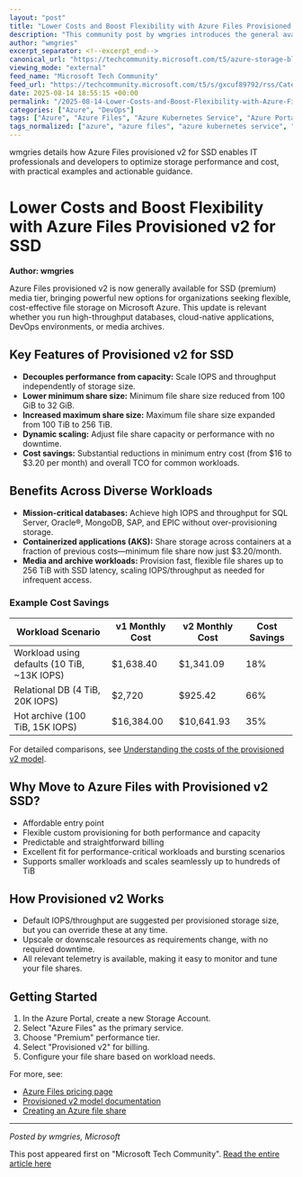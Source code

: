 ```yaml
---
layout: "post"
title: "Lower Costs and Boost Flexibility with Azure Files Provisioned v2 for SSD"
description: "This community post by wmgries introduces the general availability of Azure Files provisioned v2 for SSD (premium) media tier. The article highlights flexible, cost-efficient file storage for enterprise workloads, containerized environments, and media archives. Key benefits include decoupled performance from capacity, reduced minimum share size, and dynamic scaling. Practical examples illustrate significant cost savings across diverse scenarios such as SQL Server, AKS, and media workloads. Step-by-step guidance on getting started and comparison resources are also provided."
author: "wmgries"
excerpt_separator: <!--excerpt_end-->
canonical_url: "https://techcommunity.microsoft.com/t5/azure-storage-blog/lower-costs-and-boost-flexibility-with-azure-files-provisioned/ba-p/4443621"
viewing_mode: "external"
feed_name: "Microsoft Tech Community"
feed_url: "https://techcommunity.microsoft.com/t5/s/gxcuf89792/rss/Category?category.id=Azure"
date: 2025-08-14 18:55:15 +00:00
permalink: "/2025-08-14-Lower-Costs-and-Boost-Flexibility-with-Azure-Files-Provisioned-v2-for-SSD.html"
categories: ["Azure", "DevOps"]
tags: ["Azure", "Azure Files", "Azure Kubernetes Service", "Azure Portal", "Azure Storage Account", "Cloud Storage", "Community", "Database Workloads", "DevOps", "Dynamic Scaling", "EPIC", "File Share", "IOPS", "Kubernetes", "Locally Redundant Storage", "Microsoft Azure", "Performance Tuning", "Premium Storage", "Provisioned V2", "SAP", "SSD Storage", "Storage Costs"]
tags_normalized: ["azure", "azure files", "azure kubernetes service", "azure portal", "azure storage account", "cloud storage", "community", "database workloads", "devops", "dynamic scaling", "epic", "file share", "iops", "kubernetes", "locally redundant storage", "microsoft azure", "performance tuning", "premium storage", "provisioned v2", "sap", "ssd storage", "storage costs"]
---
```


wmgries details how Azure Files provisioned v2 for SSD enables IT professionals and developers to optimize storage performance and cost, with practical examples and actionable guidance.<!--excerpt_end-->

# Lower Costs and Boost Flexibility with Azure Files Provisioned v2 for SSD

**Author: wmgries**

Azure Files provisioned v2 is now generally available for SSD (premium) media tier, bringing powerful new options for organizations seeking flexible, cost-effective file storage on Microsoft Azure. This update is relevant whether you run high-throughput databases, cloud-native applications, DevOps environments, or media archives.

## Key Features of Provisioned v2 for SSD

- **Decouples performance from capacity:** Scale IOPS and throughput independently of storage size.
- **Lower minimum share size:** Minimum file share size reduced from 100 GiB to 32 GiB.
- **Increased maximum share size:** Maximum file share size expanded from 100 TiB to 256 TiB.
- **Dynamic scaling:** Adjust file share capacity or performance with no downtime.
- **Cost savings:** Substantial reductions in minimum entry cost (from $16 to $3.20 per month) and overall TCO for common workloads.

## Benefits Across Diverse Workloads

- **Mission-critical databases:** Achieve high IOPS and throughput for SQL Server, Oracle®, MongoDB, SAP, and EPIC without over-provisioning storage.
- **Containerized applications (AKS):** Share storage across containers at a fraction of previous costs—minimum file share now just $3.20/month.
- **Media and archive workloads:** Provision fast, flexible file shares up to 256 TiB with SSD latency, scaling IOPS/throughput as needed for infrequent access.

### Example Cost Savings

| Workload Scenario                             | v1 Monthly Cost | v2 Monthly Cost | Cost Savings |
|-----------------------------------------------|-----------------|----------------|--------------|
| Workload using defaults (10 TiB, ~13K IOPS)   | $1,638.40       | $1,341.09      | 18%          |
| Relational DB (4 TiB, 20K IOPS)               | $2,720          | $925.42        | 66%          |
| Hot archive (100 TiB, 15K IOPS)               | $16,384.00      | $10,641.93     | 35%          |

For detailed comparisons, see [Understanding the costs of the provisioned v2 model](https://aka.ms/AzureFiles/ProvisionedV2/EstimateCosts).

## Why Move to Azure Files with Provisioned v2 SSD?

- Affordable entry point
- Flexible custom provisioning for both performance and capacity
- Predictable and straightforward billing
- Excellent fit for performance-critical workloads and bursting scenarios
- Supports smaller workloads and scales seamlessly up to hundreds of TiB

## How Provisioned v2 Works

- Default IOPS/throughput are suggested per provisioned storage size, but you can override these at any time.
- Upscale or downscale resources as requirements change, with no required downtime.
- All relevant telemetry is available, making it easy to monitor and tune your file shares.

## Getting Started

1. In the Azure Portal, create a new Storage Account.
2. Select "Azure Files" as the primary service.
3. Choose "Premium" performance tier.
4. Select "Provisioned v2" for billing.
5. Configure your file share based on workload needs.

For more, see:

- [Azure Files pricing page](https://azure.microsoft.com/pricing/details/storage/files/)
- [Provisioned v2 model documentation](https://learn.microsoft.com/azure/storage/files/understanding-billing#provisioned-v2-model)
- [Creating an Azure file share](https://learn.microsoft.com/azure/storage/files/storage-how-to-create-file-share)

---

*Posted by wmgries, Microsoft*

This post appeared first on "Microsoft Tech Community". [Read the entire article here](https://techcommunity.microsoft.com/t5/azure-storage-blog/lower-costs-and-boost-flexibility-with-azure-files-provisioned/ba-p/4443621)
